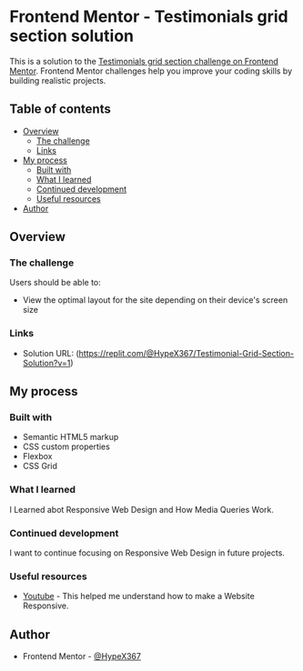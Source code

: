 # Frontend Mentor - Testimonials grid section solution

This is a solution to the [Testimonials grid section challenge on Frontend Mentor](https://www.frontendmentor.io/challenges/testimonials-grid-section-Nnw6J7Un7). Frontend Mentor challenges help you improve your coding skills by building realistic projects. 

## Table of contents

- [Overview](#overview)
  - [The challenge](#the-challenge)
  - [Links](#links)
- [My process](#my-process)
  - [Built with](#built-with)
  - [What I learned](#what-i-learned)
  - [Continued development](#continued-development)
  - [Useful resources](#useful-resources)
- [Author](#author)

## Overview

### The challenge

Users should be able to:

- View the optimal layout for the site depending on their device's screen size


### Links

- Solution URL: (https://replit.com/@HypeX367/Testimonial-Grid-Section-Solution?v=1)

## My process

### Built with

- Semantic HTML5 markup
- CSS custom properties
- Flexbox
- CSS Grid


### What I learned

I Learned abot Responsive Web Design and How Media Queries Work.



### Continued development

I want to continue focusing on Responsive Web Design in future projects.


### Useful resources

- [Youtube](https://www.youtube.com/watch?v=UUjNEMXZA-k) - This helped me understand how to make a Website Responsive.

## Author

- Frontend Mentor - [@HypeX367](https://www.frontendmentor.io/profile/HypeX367)
